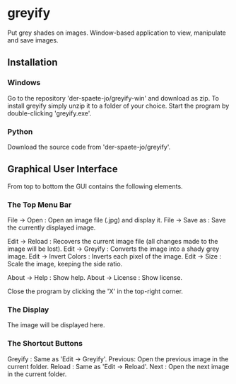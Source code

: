 # greyify

Put grey shades on images. Window-based application to view, manipulate and save images.

## Installation

### Windows

Go to the repository 'der-spaete-jo/greyify-win' and download as zip. To install greyify simply unzip it to a folder of your choice. Start the program by double-clicking 'greyify.exe'. 

### Python

Download the source code from 'der-spaete-jo/greyify'.

## Graphical User Interface 

From top to bottom the GUI contains the following elements.

### The Top Menu Bar

File -> Open 	: Open an image file (.jpg) and display it.
File -> Save as : Save the currently displayed image.

Edit -> Reload 			: Recovers the current image file (all changes made to the image will be lost).
Edit -> Greyify 		: Converts the image into a shady grey image.
Edit -> Invert Colors 	: Inverts each pixel of the image.
Edit -> Size			: Scale the image, keeping the side ratio. 

About -> Help 		: Show help.
About -> License 	: Show license.

Close the program by clicking the 'X' in the top-right corner.

### The Display

The image will be displayed here.

### The Shortcut Buttons

Greyify : Same as 'Edit -> Greyify'.
Previous: Open the previous image in the current folder.
Reload 	: Same as 'Edit -> Reload'.
Next 	: Open the next image in the current folder.

